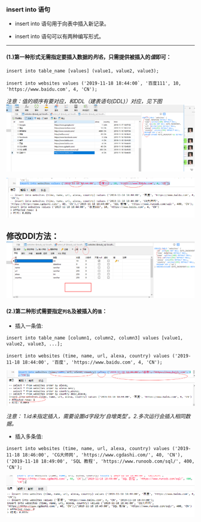 ### insert into 语句

* insert into 语句用于向表中插入新记录。

* insert into 语句可以有两种编写形式。

---
#### (1.)第一种形式无需指定要插入数据的*列名*，只需提供被插入的*值*即可：
```MySql
insert into table_name [values] (value1, value2, value3);

insert into websites values ('2019-11-18 18:44:00`, '百度111', 10, 'https://www.baidu.com', 4, 'CN');
```

*注意：值的顺序有要对应，和DDL（建表语句(DDL)）对应，见下图*
<img src='./img/insert_into-values-order.png' />

<img src='./img/insert_into-values.png' />

修改DDl方法：
<img src='./img/insert_into-values-noName.png' />
---
#### (2.)第二种形式需要指定`列名`及被插入的`值`：
* 插入一条值:

```MySql
insert into table_name [column1, column2, column3] values [value1, value2, value3, ...];

insert into websites (time, name, url, alexa, country) values ('2019-11-18 18:44:00', '百度', 'https://www.baidu.com', 4, 'CN');
```

<img src='./img/select_insert-into.png' />

*注意： 1.id未指定插入，需要设置id字段为‘自增类型’。2.多次运行会插入相同数据。*

* 插入多条值:

```MySql
insert into websites (time, name, url, alexa, country) values ('2019-11-18 18:46:00', 'CG大师网', 'https://www.cgdashi.com/', 40, 'CN'),('2019-11-18 18:49:00', 'SQL 教程', 'https://www.runoob.com/sql/', 400, 'CN');
```
<img src='./img/insert_into-moreColumn.png' />

